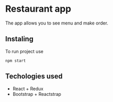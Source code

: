 # Restaurant app
The app allows you to see menu and make order.
## Instaling
To run project use
```
npm start
```
## Techologies used
* React + Redux
* Bootstrap + Reactstrap
